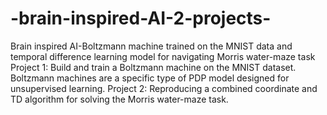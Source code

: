 # -brain-inspired-AI-2-projects-
Brain inspired AI-Boltzmann machine trained on the MNIST data and temporal difference learning model for navigating Morris water-maze task
Project 1: Build and train a Boltzmann machine on the MNIST dataset. Boltzmann machines are a specific type of PDP model designed for unsupervised learning.
Project 2: Reproducing a combined coordinate and TD algorithm for solving the Morris water-maze task.
